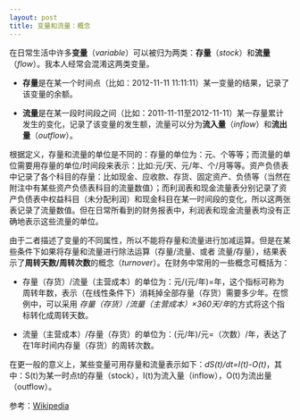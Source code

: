 ```yaml
---
layout: post
title: 变量和流量：概念
---
```


在日常生活中许多**变量**（*variable*）可以被归为两类：**存量**（*stock*）和**流量**（*flow*）。我本人经常会混淆这两类变量。

- **存量**是在某一个时间点（比如：2012-11-11 11:11:11）某一变量的结果，记录了该变量的余额。

- **流量**是在某一段时间段之间（比如：2011-11-11至2012-11-11）某一存量累计发生的变化，记录了该变量的发生额，流量可以分为**流入量**（*inflow*）和**流出量**（*outflow*）。

根据定义，存量和流量的单位是不同的：存量的单位为：元、个等等；而流量的单位需要用存量的单位/时间段来表示：比如:元/天、元/年、个/月等等。资产负债表中记录了各个科目的存量：比如现金、应收款、存货、固定资产、负债等（当然在附注中有某些资产负债表科目的流量数值）；而利润表和现金流量表分别记录了资产负债表中权益科目（未分配利润）和现金科目在某一时间段的变化，所以这两张表记录了流量数值。但在日常所看到的财务报表中，利润表和现金流量表均没有正确地表示这些流量的单位。

由于二者描述了变量的不同属性，所以不能将存量和流量进行加减运算。但是在某些条件下如果将存量和流量进行除法运算（存量/流量、或者 流量/存量），结果表示了**周转天数/周转次数**的概念（*turnover*）。在财务中常用的一些概念可概括为：

- 存量（存货）/流量（主营成本）的单位为：元/(元/年)=年，这个指标可称为周转年数，表示（在线性条件下）消耗掉全部存量（存货）需要多少年。在惯例中，可以采用 *存量（存货）/流量（主营成本）×360天/年*的方式将这个指标转化成周转天数。

- 流量（主营成本）/存量（存货）的单位为：(元/年)/元=（次数）/年，表达了在1年时间内存量（存货）的周转次数。

在更一般的意义上，某些变量可用存量和流量表示如下：*dS(t)/dt=I(t)-O(t)*，其中：S(t)为某一时点t的存量（stock），I(t)为流入量（inflow），O(t)为流出量（outflow）。


参考：[Wikipedia](http://http://en.wikipedia.org/wiki/Stock_and_flow "Wikipedia")